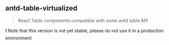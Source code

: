 ## antd-table-virtualized
> React Table components compatible with some antd table API

❗️ Note that this version is not yet stable, please do not use it in a production environment



